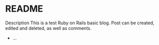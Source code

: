 # README

Description 
This is a test Ruby on Rails basic blog. Post can be created, edited and deleted, as well as comments.


* ...
